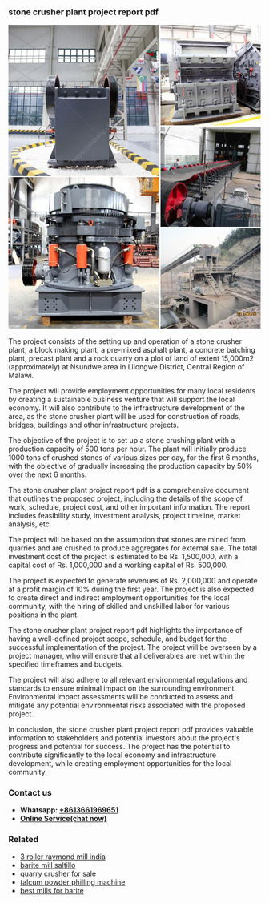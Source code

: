 <h3>stone crusher plant project report pdf</h3><img src='1703042542.jpg' alt=''><p>The project consists of the setting up and operation of a stone crusher plant, a block making plant, a pre-mixed asphalt plant, a concrete batching plant, precast plant and a rock quarry on a plot of land of extent 15,000m2 (approximately) at Nsundwe area in Lilongwe District, Central Region of Malawi.</p><p>The project will provide employment opportunities for many local residents by creating a sustainable business venture that will support the local economy. It will also contribute to the infrastructure development of the area, as the stone crusher plant will be used for construction of roads, bridges, buildings and other infrastructure projects.</p><p>The objective of the project is to set up a stone crushing plant with a production capacity of 500 tons per hour. The plant will initially produce 1000 tons of crushed stones of various sizes per day, for the first 6 months, with the objective of gradually increasing the production capacity by 50% over the next 6 months.</p><p>The stone crusher plant project report pdf is a comprehensive document that outlines the proposed project, including the details of the scope of work, schedule, project cost, and other important information. The report includes feasibility study, investment analysis, project timeline, market analysis, etc.</p><p>The project will be based on the assumption that stones are mined from quarries and are crushed to produce aggregates for external sale. The total investment cost of the project is estimated to be Rs. 1,500,000, with a capital cost of Rs. 1,000,000 and a working capital of Rs. 500,000.</p><p>The project is expected to generate revenues of Rs. 2,000,000 and operate at a profit margin of 10% during the first year. The project is also expected to create direct and indirect employment opportunities for the local community, with the hiring of skilled and unskilled labor for various positions in the plant.</p><p>The stone crusher plant project report pdf highlights the importance of having a well-defined project scope, schedule, and budget for the successful implementation of the project. The project will be overseen by a project manager, who will ensure that all deliverables are met within the specified timeframes and budgets.</p><p>The project will also adhere to all relevant environmental regulations and standards to ensure minimal impact on the surrounding environment. Environmental impact assessments will be conducted to assess and mitigate any potential environmental risks associated with the proposed project.</p><p>In conclusion, the stone crusher plant project report pdf provides valuable information to stakeholders and potential investors about the project's progress and potential for success. The project has the potential to contribute significantly to the local economy and infrastructure development, while creating employment opportunities for the local community.</p><h3>Contact us</h3><ul><li><strong>Whatsapp:&nbsp;<a href="https://wa.me/8613661969651">+8613661969651</a></strong></li><li><a href="https://swt.shibang-china.com/?git&amp;zhl&amp;stone crusher plant project report pdf"><strong>Online Service(chat now)</strong></a></li></ul><h3>Related</h3><ul><li><a href='3 roller raymond mill india.md'>3 roller raymond mill india</a></li><li><a href='barite mill saltillo.md'>barite mill saltillo</a></li><li><a href='quarry crusher for sale.md'>quarry crusher for sale</a></li><li><a href='talcum powder philling machine.md'>talcum powder philling machine</a></li><li><a href='best mills for barite.md'>best mills for barite</a></li></ul>
